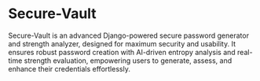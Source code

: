 # Secure-Vault
Secure-Vault is an advanced Django-powered secure password generator and strength analyzer, designed for maximum security and usability. It ensures robust password creation with AI-driven entropy analysis and real-time strength evaluation, empowering users to generate, assess, and enhance their credentials effortlessly.
